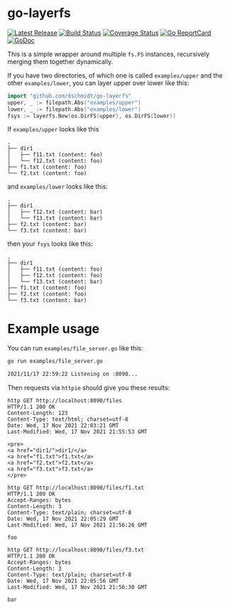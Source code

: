 # go-layerfs

[![Latest Release](https://img.shields.io/github/release/dschmidt/go-layerfs.svg)](https://github.com/dschmidt/go-layerfs/releases)
[![Build Status](https://github.com/dschmidt/go-layerfs/workflows/build/badge.svg)](https://github.com/dschmidt/go-layerfs/actions)
[![Coverage Status](https://coveralls.io/repos/github/dschmidt/go-layerfs/badge.svg?branch=main)](https://coveralls.io/github/dschmidt/go-layerfs?branch=main)
[![Go ReportCard](https://goreportcard.com/badge/dschmidt/go-layerfs)](https://goreportcard.com/report/dschmidt/go-layerfs)
[![GoDoc](https://pkg.go.dev/badge/github.com/dschmidt/go-layerfs)](https://pkg.go.dev/github.com/dschmidt/go-layerfs)


This is a simple wrapper around multiple `fs.FS` instances, recursively merging them together dynamically.


If you have two directories, of which one is called `examples/upper` and the other `examples/lower`, you can layer upper over lower like this:

```go
import "github.com/dschmidt/go-layerfs"
upper, _ := filepath.Abs("examples/upper")
lower, _ := filepath.Abs("examples/lower")
fsys := layerfs.New(os.DirFS(upper), os.DirFS(lower))
```

If `examples/upper` looks like this

```
.
├── dir1
│   ├── f11.txt (content: foo)
│   └── f12.txt (content: foo)
├── f1.txt (content: foo)
└── f2.txt (content: foo)
```

and `examples/lower` looks like this:

```
.
├── dir1
│   ├── f12.txt (content: bar)
│   └── f13.txt (content: bar)
├── f2.txt (content: bar)
└── f3.txt (content: bar)
```

then your `fsys` looks like this:

```
.
├── dir1
│   ├── f11.txt (content: foo)
│   ├── f12.txt (content: foo)
│   └── f13.txt (content: bar)
├── f1.txt (content: foo)
├── f2.txt (content: foo)
└── f3.txt (content: bar)
```

# Example usage

You can run `examples/file_server.go` like this:

```bash
go run examples/file_server.go

2021/11/17 22:59:22 Listening on :8090...
```

Then requests via `httpie` should give you these results:

```
http GET http://localhost:8090/files
HTTP/1.1 200 OK
Content-Length: 123
Content-Type: text/html; charset=utf-8
Date: Wed, 17 Nov 2021 22:03:21 GMT
Last-Modified: Wed, 17 Nov 2021 21:55:53 GMT

<pre>
<a href="dir1/">dir1/</a>
<a href="f1.txt">f1.txt</a>
<a href="f2.txt">f2.txt</a>
<a href="f3.txt">f3.txt</a>
</pre>
```

```
http GET http://localhost:8090/files/f1.txt
HTTP/1.1 200 OK
Accept-Ranges: bytes
Content-Length: 3
Content-Type: text/plain; charset=utf-8
Date: Wed, 17 Nov 2021 22:05:29 GMT
Last-Modified: Wed, 17 Nov 2021 21:56:26 GMT

foo
```

```
http GET http://localhost:8090/files/f3.txt
HTTP/1.1 200 OK
Accept-Ranges: bytes
Content-Length: 3
Content-Type: text/plain; charset=utf-8
Date: Wed, 17 Nov 2021 22:05:56 GMT
Last-Modified: Wed, 17 Nov 2021 21:56:30 GMT

bar
```

